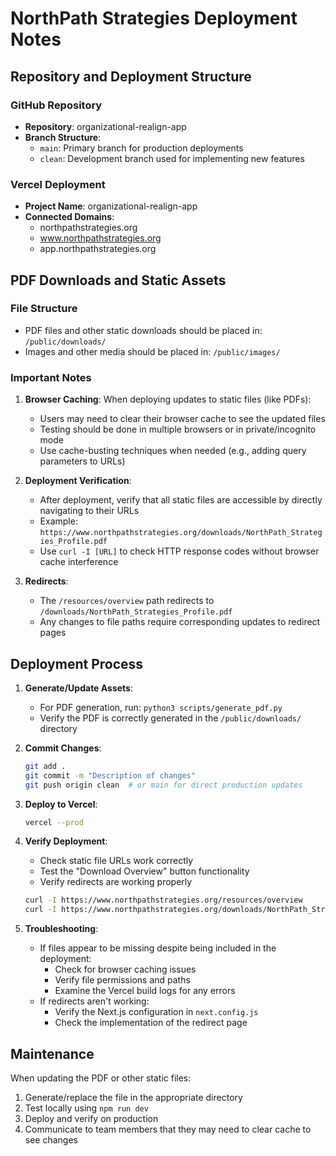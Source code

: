 # NorthPath Strategies Deployment Notes

## Repository and Deployment Structure

### GitHub Repository
- **Repository**: organizational-realign-app
- **Branch Structure**:
  - `main`: Primary branch for production deployments
  - `clean`: Development branch used for implementing new features

### Vercel Deployment
- **Project Name**: organizational-realign-app
- **Connected Domains**:
  - northpathstrategies.org
  - www.northpathstrategies.org
  - app.northpathstrategies.org

## PDF Downloads and Static Assets

### File Structure
- PDF files and other static downloads should be placed in: `/public/downloads/`
- Images and other media should be placed in: `/public/images/`

### Important Notes
1. **Browser Caching**: When deploying updates to static files (like PDFs):
   - Users may need to clear their browser cache to see the updated files
   - Testing should be done in multiple browsers or in private/incognito mode
   - Use cache-busting techniques when needed (e.g., adding query parameters to URLs)

2. **Deployment Verification**:
   - After deployment, verify that all static files are accessible by directly navigating to their URLs
   - Example: `https://www.northpathstrategies.org/downloads/NorthPath_Strategies_Profile.pdf`
   - Use `curl -I [URL]` to check HTTP response codes without browser cache interference

3. **Redirects**:
   - The `/resources/overview` path redirects to `/downloads/NorthPath_Strategies_Profile.pdf`
   - Any changes to file paths require corresponding updates to redirect pages

## Deployment Process

1. **Generate/Update Assets**:
   - For PDF generation, run: `python3 scripts/generate_pdf.py`
   - Verify the PDF is correctly generated in the `/public/downloads/` directory

2. **Commit Changes**:
   ```bash
   git add .
   git commit -m "Description of changes"
   git push origin clean  # or main for direct production updates
   ```

3. **Deploy to Vercel**:
   ```bash
   vercel --prod
   ```

4. **Verify Deployment**:
   - Check static file URLs work correctly
   - Test the "Download Overview" button functionality
   - Verify redirects are working properly
   ```bash
   curl -I https://www.northpathstrategies.org/resources/overview
   curl -I https://www.northpathstrategies.org/downloads/NorthPath_Strategies_Profile.pdf
   ```

5. **Troubleshooting**:
   - If files appear to be missing despite being included in the deployment:
     - Check for browser caching issues
     - Verify file permissions and paths
     - Examine the Vercel build logs for any errors
   - If redirects aren't working:
     - Verify the Next.js configuration in `next.config.js`
     - Check the implementation of the redirect page

## Maintenance

When updating the PDF or other static files:

1. Generate/replace the file in the appropriate directory
2. Test locally using `npm run dev`
3. Deploy and verify on production
4. Communicate to team members that they may need to clear cache to see changes
